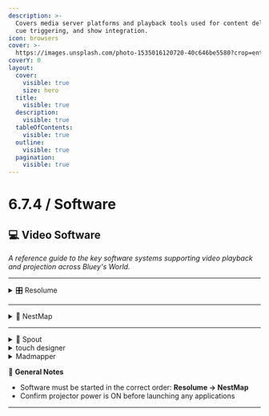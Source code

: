 ```yaml
---
description: >-
  Covers media server platforms and playback tools used for content delivery,
  cue triggering, and show integration.
icon: browsers
cover: >-
  https://images.unsplash.com/photo-1535016120720-40c646be5580?crop=entropy&cs=srgb&fm=jpg&ixid=M3wxOTcwMjR8MHwxfHNlYXJjaHwxfHxwcm9qZWN0b3J8ZW58MHx8fHwxNzQ2NzY0MzY1fDA&ixlib=rb-4.1.0&q=85
coverY: 0
layout:
  cover:
    visible: true
    size: hero
  title:
    visible: true
  description:
    visible: true
  tableOfContents:
    visible: true
  outline:
    visible: true
  pagination:
    visible: true
---
```


# 6.7.4 / Software

## 💻 Video Software

_A reference guide to the key software systems supporting video playback and projection across Bluey's World._

***

<details>

<summary>🎛️ Resolume</summary>

**Function**\
Media playback and video output control.

**Used For**

* Driving content to projectors
* Managing looped or triggered playback sequences

**Location**

* Dome PC&#x20;
* Creek PC
* Y PC

**Operational Notes**

*

</details>

***

<details>

<summary>🧭 NestMap</summary>

**Function**\
Projection mapping tool for aligning visuals across custom surfaces.

**Used For**

* Calibrating and blending visuals across multiple projectors
* Displaying test patterns and mapped content

**Location**

* Dome PC&#x20;
* Creek PC

**Operational Notes**

* Only used if recalibration is needed
* Test pattern should be used to confirm projection accuracy pre-show
* Use in tandem with Resolume via Spout

</details>

***

<details>

<summary>🔄 Spout</summary>

**Function**\
Real-time video sharing between applications (e.g. Resolume ➝ NestMap).

**Used For**

* Routing live video feed from Resolume into NestMap for mapped display

**Location**

* Runs in the background on the PC

**Operational Notes**

* Requires both Resolume and NestMap to be running
* No user interface — verify feed is active by checking mapped projection output
* Restart apps if video fails to display across mapped surfaces

</details>

<details>

<summary>touch designer</summary>



**1. MadMapper**

* **Function**: Core media server for projection mapping and content delivery.
* **Used For**: Spatial calibration, visual output synchronization, and show integration.
* **Operational Notes**: Requires precise alignment with physical surfaces; ensure hardware (projectors, GPUs) is optimized for low-latency playback.

**2. TouchDesigner**

* **Function**: Real-time interactive content processing and cue triggering.
* **Used For**: Translating user inputs (motion, touch) into dynamic visual responses and environmental storytelling.
* **Operational Notes**: Scripting/network sync with MadMapper critical; test input sensitivity and logic workflows pre-show.

**3. Integrated System (MadMapper + TouchDesigner)**

* **Function**: Synchronized platform for immersive audience engagement.
* **Used For**: Seamless show control, adaptive content playback, and multi-sensory storytelling.
* **Operational Notes**: Regularly validate communication protocols; maintain redundancy for critical cues to ensure uninterrupted performance

</details>

<details>

<summary>Madmapper</summary>

#### **MadMapper**

**Function**:

* Core projection mapping and media server software.
* Handles spatial calibration, content warping, and multi-projector blending.

**Used For**:

* **Visual Output**: Delivering and synchronizing projected content (video, images, generative visuals).
* **Spatial Alignment**: Mapping visuals to irregular surfaces (e.g., floors, sculptures).
* **Show Integration**: Syncing with external tools (e.g., TouchDesigner) for cue-based playback and real-time adjustments.

**Operational Notes**:

* **Calibration**: Always perform surface calibration _after_ physical installation of projectors. Use grid/alignment tools for precision.
* **Hardware**: Ensure GPUs meet MadMapper’s requirements for resolution and refresh rates (test with stress loads pre-show).
* **Network Sync**: Use Syphon/NDI or OSC protocols for seamless communication with TouchDesigner or other control systems.

</details>

📝 **General Notes**

* Software must be started in the correct order: **Resolume → NestMap**
* Confirm projector power is ON before launching any applications

***
